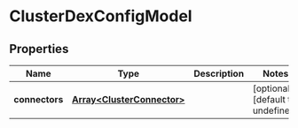 # ClusterDexConfigModel

## Properties

Name | Type | Description | Notes
------------ | ------------- | ------------- | -------------
**connectors** | [**Array&lt;ClusterConnector&gt;**](ClusterConnector.md) |  | [optional] [default to undefined]


